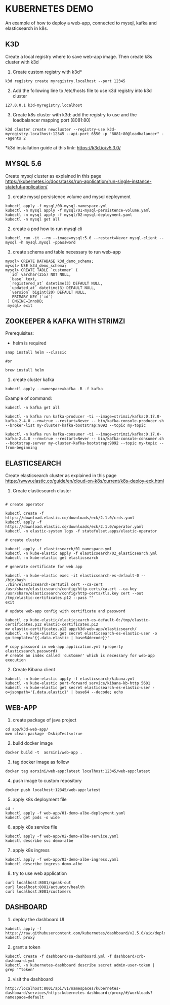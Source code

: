 # KUBERNETES DEMO

An example of how to deploy a web-app, connected to mysql, kafka and elasticsearch in k8s.

## K3D

Create a local registry where to save web-app image. Then create k8s cluster with k3d

1. Create custom registry with k3d*

```shell 
k3d registry create myregistry.localhost --port 12345 
```

2. Add the following line to /etc/hosts file to use k3d registry into k3d cluster 

```shell 
127.0.0.1 k3d-myregistry.localhost 
``` 

3. Create k8s cluster with k3d: add the registry to use and the loadbalancer mapping port (8081:80)

```shell 
k3d cluster create newcluster --registry-use k3d-myregistry.localhost:12345 --api-port 6550 -p "8081:80@loadbalancer" --agents 2 
```

*k3d installation guide at this link: https://k3d.io/v5.3.0/

## MYSQL 5.6

Create mysql cluster as explained in this page https://kubernetes.io/docs/tasks/run-application/run-single-instance-stateful-application/

1. create mysql persistence volume and mysql deployment

```shell
kubectl apply -f mysql/00-mysql-namespace.yml
kubectl -n mysql apply -f mysql/01-mysql-persistence-volume.yaml
kubectl -n mysql apply -f mysql/02-mysql-deployment.yaml 
kubectl -n mysql get all
```

2. create a pod how to run mysql cli
```shell
kubectl run -it --rm --image=mysql:5.6 --restart=Never mysql-client -- mysql -h mysql.mysql -ppassword
```

3. create schema and table necessary to run web-app

```shell
mysql> CREATE DATABASE k3d_demo_schema;
mysql> USE k3d_demo_schema;
mysql> CREATE TABLE `customer` (
  `id` varchar(255) NOT NULL,
  `base` text,
  `registered_at` datetime(3) DEFAULT NULL,
  `updated_at` datetime(3) DEFAULT NULL,
  `version` bigint(20) DEFAULT NULL,
   PRIMARY KEY (`id`)
 ) ENGINE=InnoDB;
 mysql> exit
```

## ZOOKEEPER & KAFKA WITH STRIMZI

Prerequisites:

- helm is required

```shell
snap install helm --classic

#or 

brew install helm
```

1. create cluster kafka

```shell
kubectl apply --namespace=kafka -R -f kafka
```

Example of command: 

```shell
kubectl -n kafka get all

kubectl -n kafka run kafka-producer -ti --image=strimzi/kafka:0.17.0-kafka-2.4.0 --rm=true --restart=Never -- bin/kafka-console-producer.sh --broker-list my-cluster-kafka-bootstrap:9092 --topic my-topic

kubectl -n kafka run kafka-consumer -ti --image=strimzi/kafka:0.17.0-kafka-2.4.0 --rm=true --restart=Never -- bin/kafka-console-consumer.sh --bootstrap-server my-cluster-kafka-bootstrap:9092 --topic my-topic --from-beginning
```

## ELASTICSEARCH

Create elasticsearch cluster as explained in this page https://www.elastic.co/guide/en/cloud-on-k8s/current/k8s-deploy-eck.html

1. Create elasticsearch cluster
   
```shell

# create operator

kubectl create -f https://download.elastic.co/downloads/eck/2.1.0/crds.yaml
kubectl apply -f https://download.elastic.co/downloads/eck/2.1.0/operator.yaml
kubectl -n elastic-system logs -f statefulset.apps/elastic-operator  

# create cluster

kubectl apply -f elasticsearch/01_namespace.yml
kubectl -n kube-elastic apply -f elasticsearch/02_elasticsearch.yml
kubectl -n kube-elastic get elasticsearch

# generate certificate for web app

kubectl -n kube-elastic exec -it elasticsearch-es-default-0 -- /bin/bash
./bin/elasticsearch-certutil cert --ca-cert /usr/share/elasticsearch/config/http-certs/ca.crt --ca-key /usr/share/elasticsearch/config/http-certs/tls.key cert --out /tmp/elastic-certificates.p12 --pass ""
exit

# update web-app config with certificate and password

kubectl cp kube-elastic/elasticsearch-es-default-0:/tmp/elastic-certificates.p12 elastic-certificates.p12
mv elastic-certificates.p12 app/k3d-web-app/elasticsearch/
kubectl -n kube-elastic get secret elasticsearch-es-elastic-user -o go-template='{{.data.elastic | base64decode}}'

# copy password in web-app application.yml (property elasticsearch.password)
# create an index called 'customer' which is necessary for web-app execution
```

2. Create Kibana client

```shell
kubectl -n kube-elastic apply -f elasticsearch/kibana.yml
kubectl -n kube-elastic port-forward service/kibana-kb-http 5601
kubectl -n kube-elastic get secret elasticsearch-es-elastic-user -o=jsonpath='{.data.elastic}' | base64 --decode; echo
```

## WEB-APP

1. create package of java project

```shell
cd app/k3d-web-app/
mvn clean package -DskipTests=true
```

2. build docker image

```shell
docker build -t  aorsini/web-app . 
```

3. tag docker image as follow

```shell 
docker tag aorsini/web-app:latest localhost:12345/web-app:latest 
```

4. push image to custom repository

```shell 
docker push localhost:12345/web-app:latest 
```

5. apply k8s deployment file

```shell 
cd -
kubectl apply -f web-app/01-demo-albe-deployment.yaml 
kubectl get pods -o wide
``` 

6.  apply k8s service file

```shell
kubectl apply -f web-app/02-demo-albe-service.yaml
kubectl describe svc demo-albe
```

7. apply k8s ingress

```shell
kubectl apply -f web-app/03-demo-albe-ingress.yaml
kubectl describe ingress demo-albe
```
8.  try to use web application

```shell 
curl localhost:8081/speak-out
curl localhost:8081/actuator/health
curl localhost:8081/customers 
```

## DASHBOARD

1. deploy the dashboard UI

```shell
kubectl apply -f https://raw.githubusercontent.com/kubernetes/dashboard/v2.5.0/aio/deploy/recommended.yaml
kubectl proxy
```

2. grant a token

```shell
kubectl create -f dashboard/sa-dashboard.yml -f dashboard/crb-dashboard.yml
kubectl -n kubernetes-dashboard describe secret admin-user-token | grep '^token'
```

3. visit the dashboard

```shell
http://localhost:8001/api/v1/namespaces/kubernetes-dashboard/services/https:kubernetes-dashboard:/proxy/#/workloads?namespace=default
```